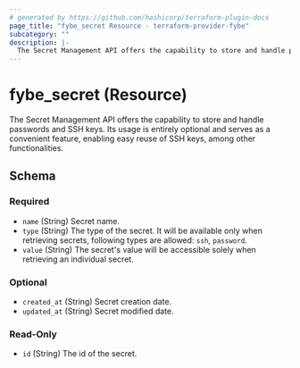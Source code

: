 ```yaml
---
# generated by https://github.com/hashicorp/terraform-plugin-docs
page_title: "fybe_secret Resource - terraform-provider-fybe"
subcategory: ""
description: |-
  The Secret Management API offers the capability to store and handle passwords and SSH keys. Its usage is entirely optional and serves as a convenient feature, enabling easy reuse of SSH keys, among other functionalities.
---
```


# fybe_secret (Resource)

The Secret Management API offers the capability to store and handle passwords and SSH keys. Its usage is entirely optional and serves as a convenient feature, enabling easy reuse of SSH keys, among other functionalities.



<!-- schema generated by tfplugindocs -->
## Schema

### Required

- `name` (String) Secret name.
- `type` (String) The type of the secret. It will be available only when retrieving secrets, following types are allowed: `ssh`, `password`.
- `value` (String) The secret's value will be accessible solely when retrieving an individual secret.

### Optional

- `created_at` (String) Secret creation date.
- `updated_at` (String) Secret modified date.

### Read-Only

- `id` (String) The id of the secret.
